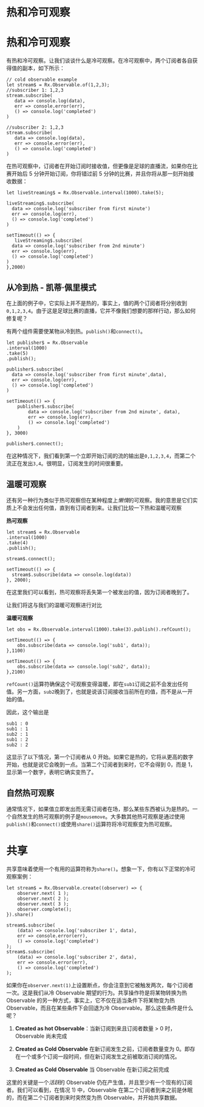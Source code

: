 # 热和冷可观察

# 热和冷可观察

有热和冷可观察。让我们谈谈什么是冷可观察。在冷可观察中，两个订阅者各自获得值的副本，如下所示：

```
// cold observable example
let stream$ = Rx.Observable.of(1,2,3);
//subscriber 1: 1,2,3
stream.subscribe(
   data => console.log(data),
   err => console.error(err),
   () => console.log('completed')
)

//subscriber 2: 1,2,3
stream.subscribe(
   data => console.log(data),
   err => console.error(err),
   () => console.log('completed')
) 
```

在热可观察中，订阅者在开始订阅时接收值，但更像是足球的直播流，如果你在比赛开始后 5 分钟开始订阅，你将错过前 5 分钟的比赛，并且你将从那一刻开始接收数据：

```
let liveStreaming$ = Rx.Observable.interval(1000).take(5);

liveStreaming$.subscribe( 
  data => console.log('subscriber from first minute')
  err => console.log(err),
  () => console.log('completed')
)

setTimeout(() => {
   liveStreaming$.subscribe( 
  data => console.log('subscriber from 2nd minute')
  err => console.log(err),
  () => console.log('completed')
) 
},2000) 
```

## 从冷到热 - 凯蒂·佩里模式

在上面的例子中，它实际上并不是热的，事实上，值的两个订阅者将分别收到`0,1,2,3,4`。由于这是足球比赛的直播，它并不像我们想要的那样行动，那么如何修复呢？

有两个组件需要使某物从冷到热。`publish()`和`connect()`。

```
let publisher$ = Rx.Observable
.interval(1000)
.take(5)
.publish();

publisher$.subscribe( 
  data => console.log('subscriber from first minute',data),
  err => console.log(err),
  () => console.log('completed')
)

setTimeout(() => {
    publisher$.subscribe( 
        data => console.log('subscriber from 2nd minute', data),
        err => console.log(err),
        () => console.log('completed')
    ) 
}, 3000)

publisher$.connect(); 
```

在这种情况下，我们看到第一个立即开始订阅的流的输出是`0,1,2,3,4`，而第二个流正在发出`3,4`。很明显，订阅发生的时间很重要。

## 温暖可观察

还有另一种行为类似于热可观察但在某种程度上*懒惰*的可观察。我的意思是它们实质上不会发出任何值，直到有订阅者到来。让我们比较一下热和温暖可观察

**热可观察**

```
let stream$ = Rx.Observable
.interval(1000)
.take(4)
.publish();

stream$.connect();

setTimeout(() => {
  stream$.subscribe(data => console.log(data))
}, 2000); 
```

在这里我们可以看到，热可观察将丢失第一个被发出的值，因为订阅者晚到了。

让我们将这与我们的温暖可观察进行对比

**温暖可观察**

```
let obs = Rx.Observable.interval(1000).take(3).publish().refCount();

setTimeout(() => {
    obs.subscribe(data => console.log('sub1', data));
},1100)

setTimeout(() => {
    obs.subscribe(data => console.log('sub2', data));
},2100) 
```

`refCount()`运算符确保这个可观察变得温暖，即在`sub1`订阅之前不会发出任何值。另一方面，`sub2`晚到了，也就是说该订阅接收当前所在的值，而不是从一开始的值。

因此，这个输出是

```
sub1 : 0
sub1 : 1
sub2 : 1
sub1 : 2
sub2 : 2 
```

这显示了以下情况，第一个订阅者从 0 开始。如果它是热的，它将从更高的数字开始，也就是说它会晚到一点。当第二个订阅者到来时，它不会得到 0，而是 1，显示第一个数字，表明它确实变热了。

## 自然热可观察

通常情况下，如果值立即发出而无需订阅者在场，那么某些东西被认为是热的。一个自然发生的热可观察的例子是`mousemove`。大多数其他热可观察是通过使用`publish()`和`connect()`或使用`share()`运算符将冷可观察变为热可观察。

# 共享

共享意味着使用一个有用的运算符称为`share()`。想象一下，你有以下正常的冷可观察案例：

```
let stream$ = Rx.Observable.create((observer) => {
    observer.next( 1 );
    observer.next( 2 );
    observer.next( 3 );
    observer.complete();
}).share()

stream$.subscribe(
    (data) => console.log('subscriber 1', data),
    err => console.error(err),
    () => console.log('completed')
);
stream$.subscribe(
    (data) => console.log('subscriber 2', data),
    err => console.error(err),
    () => console.log('completed')
); 
```

如果你在`observer.next(1)`上设置断点，你会注意到它被触发两次，每个订阅者一次。这是我们从冷 Observable 期望的行为。共享操作符是将某物转换为热 Observable 的另一种方式，事实上，它不仅在适当条件下将某物变为热 Observable，而且在某些条件下会回退为冷 Observable。那么这些条件是什么呢？

1) **Created as hot Observable**：当新订阅到来且订阅者数量 > 0 时，Observable 尚未完成

2) **Created as Cold Observable** 在新订阅发生之前，订阅者数量变为 0。即存在一个或多个订阅一段时间，但在新订阅发生之前被取消订阅的情况。

3) **Created as Cold Observable** 当 Observable 在新订阅之前完成

这里的关键是一个*活跃*的 Observable 仍在产生值，并且至少有一个现有的订阅者。我们可以看到，在情况 1) 中，Observable 在第二个订阅者到来之前是休眠的，而在第二个订阅者到来时突然变为热 Observable，并开始共享数据。
